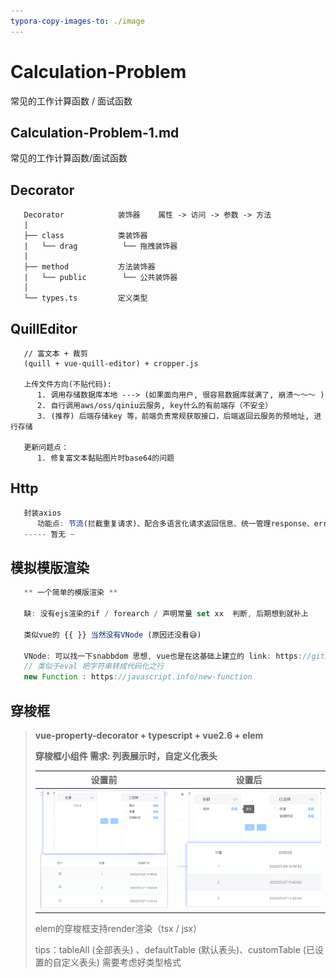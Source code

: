 ```yaml
---
typora-copy-images-to: ./image
---
```


# Calculation-Problem
常见的工作计算函数 / 面试函数

## Calculation-Problem-1.md
   常见的工作计算函数/面试函数

## Decorator
```
   Decorator            装饰器    属性 -> 访问 -> 参数 -> 方法
   |
   ├── class            类装饰器
   |   └── drag          └── 拖拽装饰器
   |
   ├── method           方法装饰器
   |   └── public        └── 公共装饰器
   │
   └── types.ts         定义类型
```

## QuillEditor
```
   // 富文本 + 裁剪
   (quill + vue-quill-editor) + cropper.js

   上传文件方向(不贴代码): 
      1. 调用存储数据库本地 ---> (如果面向用户, 很容易数据库就满了, 崩溃～～～ )
      2. 自行调用aws/oss/qiniu云服务, key什么的有前端存（不安全）
      3. (推荐) 后端存储key 等，前端负责常规获取接口，后端返回云服务的预地址, 进行存储

   更新问题点：
      1. 修复富文本黏贴图片时base64的问题

```

## Http
```typescript
   封装axios
      功能点: 节流(拦截重复请求)、配合多语言化请求返回信息、统一管理response、error信息提醒
   ----- 暂无 ~
```

## 模拟模版渲染
```javascript
   ** 一个简单的模版渲染 **

   缺: 没有ejs渲染的if / forearch / 声明常量 set xx  判断, 后期想到就补上

   类似vue的 {{ }} 当然没有VNode (原因还没看😅)

   VNode: 可以找一下snabbdom 思想, vue也是在这基础上建立的 link: https://github.com/coconilu/Blog/issues/152
   // 类似于eval 把字符串转成代码化之行
   new Function : https://javascript.info/new-function
```

## 穿梭框
> **vue-property-decorator + typescript + vue2.6 + elem**
>
> **穿梭框小组件 需求: 列表展示时，自定义化表头**   
>
> |                            设置前                            |                            设置后                            |
> | :----------------------------------------------------------: | :----------------------------------------------------------: |
> | <img src="https://raw.githubusercontent.com/Due07/Calculation-Problem/master/image/image-20220923115231264.png" alt="image-20220923115231264" style="zoom: 50%; display: inline-block" /> | <img src="https://raw.githubusercontent.com/Due07/Calculation-Problem/master/image/image-20220923115654730.png" alt="image-20220923115654730" style="zoom: 60%; display: inline-block" /> |
>
> elem的穿梭框支持render渲染（tsx / jsx）
>
> tips：tableAll (全部表头) 、defaultTable (默认表头)、customTable (已设置的自定义表头) 需要考虑好类型格式
>
> 
